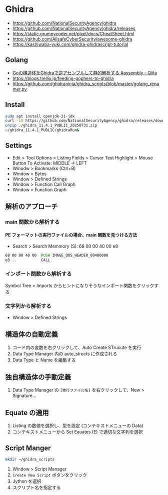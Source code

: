 # Ghidra

- https://github.com/NationalSecurityAgency/ghidra
- https://github.com/NationalSecurityAgency/ghidra/releases
- https://static.grumpycoder.net/pixel/docs/CheatSheet.html
- https://github.com/AllsafeCyberSecurity/awesome-ghidra
- https://kashiwaba-yuki.com/ghidra-ghidrascript-tutorial

## Golang

- [Goの構造体をGhidraで逆アセンブルして静的解析する #assembly - Qiita](https://qiita.com/taaaaak/items/ee93c460e5dbc5c652ce)
- https://blogs.trellix.jp/feeding-gophers-to-ghidra
- https://github.com/ghidraninja/ghidra_scripts/blob/master/golang_renamer.py

## Install

```zsh
sudo apt install openjdk-21-jdk
curl -LO https://github.com/NationalSecurityAgency/ghidra/releases/download/Ghidra_11.4.1_build/ghidra_11.4.1_PUBLIC_20250731.zip
unzip ./ghidra_11.4.1_PUBLIC_20250731.zip
~/ghidra_11.4.1_PUBLIC/ghidraRun&
```
## Settings

- Edit > Tool Options > Listing Fields > Cursor Text Highlight > Mouse Button To Activate: MIDDLE -> LEFT
- Winodw > Bookmarks (Ctrl+B)
- Window > Bytes
- Window > Defined Strings
- Window > Function Call Graph
- Window > Function Graph

## 解析のアプローチ

### main 関数から解析する

#### PE フォーマットの実行ファイルの場合、main 関数を見つける方法

- Search > Search Memmory (S): 68 00 00 40 00 e8

```asm
68 00 00 40 00  PUSH IMAGE_DOS_HEADER_00400000
e8 ..           CALL
```

### インポート関数から解析する

Symbol Tree > Imports からヒントになりそうなインポート関数をクリックする

### 文字列から解析する

- Window > Defined Strings

## 構造体の自動定義

1. コード内の変数を右クリックして、Auto Create STrucute を実行
2. Data Type Manager 内の auto_structs に作成される
3. Data Type と Name を編集する

## 独自構造体の手動定義

1. Data Type Manager の `[実行ファイル名]` を右クリックして、New > Signature...

## Equate の適用

1. Listing の数値を選択し、型を設定 (コンテキストメニューの Data)
2. コンテキストメニューから Set Eauates (E) で適切な文字列を選択

## Script Manger

```zsh
mkdir ~/ghidra_scripts
```

1. Window > Script Manager
2. `Create New Script` ボタンをクリック
3. Jython を選択
4. スクリプト名を指定する
